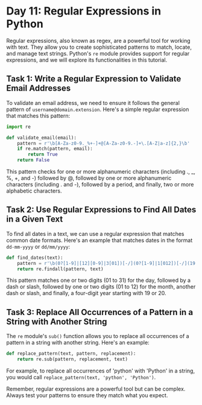 # Day 11: Regular Expressions in Python

Regular expressions, also known as regex, are a powerful tool for working with text. They allow you to create sophisticated patterns to match, locate, and manage text strings. Python's `re` module provides support for regular expressions, and we will explore its functionalities in this tutorial.

## Task 1: Write a Regular Expression to Validate Email Addresses

To validate an email address, we need to ensure it follows the general pattern of `username@domain.extension`. Here's a simple regular expression that matches this pattern:

```python
import re

def validate_email(email):
    pattern = r'\b[A-Za-z0-9._%+-]+@[A-Za-z0-9.-]+\.[A-Z|a-z]{2,}\b'
    if re.match(pattern, email):
        return True
    return False
```

This pattern checks for one or more alphanumeric characters (including ., _, %, +, and -) followed by @, followed by one or more alphanumeric characters (including . and -), followed by a period, and finally, two or more alphabetic characters.

## Task 2: Use Regular Expressions to Find All Dates in a Given Text

To find all dates in a text, we can use a regular expression that matches common date formats. Here's an example that matches dates in the format `dd-mm-yyyy` or `dd/mm/yyyy`:

```python
def find_dates(text):
    pattern = r'\b(0?[1-9]|[12][0-9]|3[01])[-/](0?[1-9]|1[012])[-/](19|20)\d\d\b'
    return re.findall(pattern, text)
```

This pattern matches one or two digits (01 to 31) for the day, followed by a dash or slash, followed by one or two digits (01 to 12) for the month, another dash or slash, and finally, a four-digit year starting with 19 or 20.

## Task 3: Replace All Occurrences of a Pattern in a String with Another String

The `re` module's `sub()` function allows you to replace all occurrences of a pattern in a string with another string. Here's an example:

```python
def replace_pattern(text, pattern, replacement):
    return re.sub(pattern, replacement, text)
```

For example, to replace all occurrences of 'python' with 'Python' in a string, you would call `replace_pattern(text, 'python', 'Python')`.

Remember, regular expressions are a powerful tool but can be complex. Always test your patterns to ensure they match what you expect.